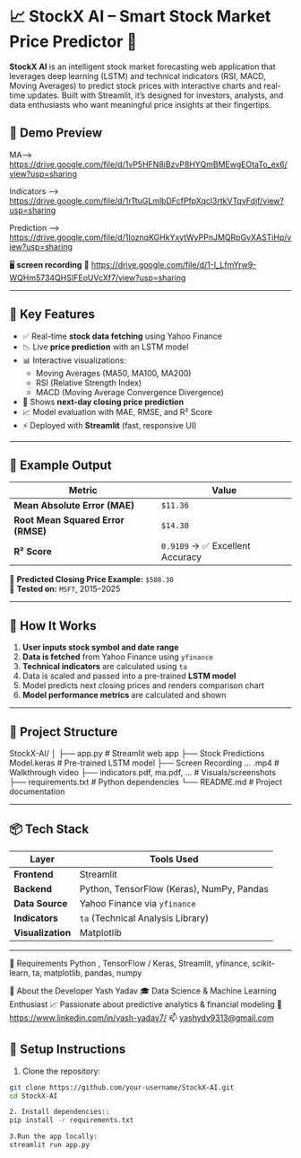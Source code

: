 
# 📈 StockX AI – Smart Stock Market Price Predictor 🔮

**StockX AI** is an intelligent stock market forecasting web application that leverages deep learning (LSTM) and technical indicators (RSI, MACD, Moving Averages) to predict stock prices with interactive charts and real-time updates. Built with Streamlit, it’s designed for investors, analysts, and data enthusiasts who want meaningful price insights at their fingertips.


## 🎥 Demo Preview
MA--> https://drive.google.com/file/d/1vP5HFN8jBzvP8HYQmBMEwgEOtaTo_ex6/view?usp=sharing

Indicators --> https://drive.google.com/file/d/1rTtuGLmlbDFcfPfpXqcl3rtkVTqvFdjf/view?usp=sharing

Prediction --> https://drive.google.com/file/d/1IoznqKGHkYxytWyPPnJMQRpGvXASTiHp/view?usp=sharing

🖥️ **screen recording** 
📂 https://drive.google.com/file/d/1-I_LfmYrw9-WQHm5734QHSIFEoUVcXf7/view?usp=sharing

---

## 🚀 Key Features

- ✅ Real-time **stock data fetching** using Yahoo Finance
- 📉 Live **price prediction** with an LSTM model
- 📊 Interactive visualizations:
  - Moving Averages (MA50, MA100, MA200)
  - RSI (Relative Strength Index)
  - MACD (Moving Average Convergence Divergence)
- 🧠 Shows **next-day closing price prediction**
- 📈 Model evaluation with MAE, RMSE, and R² Score
- ⚡ Deployed with **Streamlit** (fast, responsive UI)

---

## 📌 Example Output

| Metric | Value |
|--------|-------|
| **Mean Absolute Error (MAE)** | `$11.36` |
| **Root Mean Squared Error (RMSE)** | `$14.30` |
| **R² Score** | `0.9109` → ✅ Excellent Accuracy |

🧪 **Predicted Closing Price Example:** `$508.30`  
📅 **Tested on:** `MSFT`, 2015–2025

---

## 🧠 How It Works

1. **User inputs stock symbol and date range**
2. **Data is fetched** from Yahoo Finance using `yfinance`
3. **Technical indicators** are calculated using `ta`
4. Data is scaled and passed into a pre-trained **LSTM model**
5. Model predicts next closing prices and renders comparison chart
6. **Model performance metrics** are calculated and shown

---

## 📂 Project Structure
StockX-AI/
│
├── app.py # Streamlit web app
├── Stock Predictions Model.keras # Pre-trained LSTM model
├── Screen Recording ... .mp4 # Walkthrough video
├── indicators.pdf, ma.pdf, ... # Visuals/screenshots
├── requirements.txt # Python dependencies
└── README.md # Project documentation


---

## 📦 Tech Stack

| Layer         | Tools Used                            |
|---------------|----------------------------------------|
| **Frontend**  | Streamlit                              |
| **Backend**   | Python, TensorFlow (Keras), NumPy, Pandas |
| **Data Source** | Yahoo Finance via `yfinance`         |
| **Indicators**| `ta` (Technical Analysis Library)      |
| **Visualization** | Matplotlib                         |

---

📌 Requirements
Python ,
TensorFlow / Keras,
Streamlit,
yfinance,
scikit-learn,
ta,
matplotlib, pandas, numpy

📢 About the Developer
Yash Yadav
🎓 Data Science & Machine Learning Enthusiast
📈 Passionate about predictive analytics & financial modeling
🔗 https://www.linkedin.com/in/yash-yadav7/
📫 yashydv9313@gmail.com

## 🔧 Setup Instructions

1. Clone the repository:
```bash
git clone https://github.com/your-username/StockX-AI.git
cd StockX-AI

2. Install dependencies::
pip install -r requirements.txt

3.Run the app locally:
streamlit run app.py


